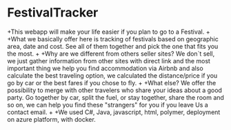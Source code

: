 # FestivalTracker
 

+This webapp will make your life easier if you plan to go to a Festival.
+
+What we basically offer here is tracking of festivals based on geographic area, date and cost. See all of them together and pick the one that fits you the most.
+
+Why are we different from others seller sites? We don`t sell, we just gather information from other sites with direct link and the most important thing we help you find accommodation via Airbnb and also calculate the best traveling option, we calculated the distance/price if you go by car or the best fares if you chose to fly.
+
+What else? We offer the possibility to merge with other travelers who share your ideas about a good party. Go together by car, split the fuel, or stay together, share the room and so on, we can help you find these "strangers" for you if you leave Us a contact email.
+
+We used C#, Java, javascript, html, polymer, deployment on azure platform, with docker.

